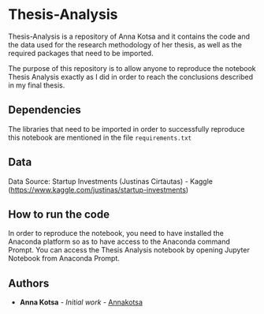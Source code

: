 # Thesis-Analysis

Thesis-Analysis is a repository of Anna Kotsa and it contains the code and the data used for the research methodology of her thesis, as well as the required packages that need to be imported.

The purpose of this repository is to allow anyone to reproduce the notebook Thesis Analysis exactly as I did in order to reach the conclusions described in my final thesis.

## Dependencies

The libraries that need to be imported in order to successfully reproduce this notebook are mentioned in the file `requirements.txt`

## Data

Data Source: Startup Investments (Justinas Cirtautas) - Kaggle (https://www.kaggle.com/justinas/startup-investments)

## How to run the code

In order to reproduce the notebook, you need to have installed the Anaconda platform so as to have access to the Anaconda command Prompt. 
You can access the Thesis Analysis notebook by opening Jupyter Notebook from Anaconda Prompt.

## Authors

* **Anna Kotsa** - *Initial work* - [Annakotsa](https://github.com/annakotsa)



